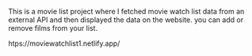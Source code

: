 This is a movie list project where I fetched movie watch list data from an external API and then displayed the data on the website. you can add or remove films from your list.                                                 
                   
  htps://moviewatchlist1.netlify.app/      
 
